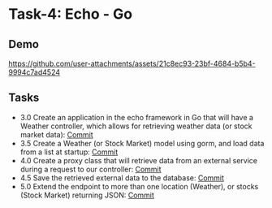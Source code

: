 # Task-4: Echo - Go


## Demo

https://github.com/user-attachments/assets/21c8ec93-23bf-4684-b5b4-9994c7ad4524


## Tasks

- 3.0 Create an application in the echo framework in Go that will have a Weather controller, which allows for retrieving weather data (or stock market data): [Commit](https://github.com/viashchuk/projektowanie-obiektowe/commit/3c6077adabbc88b2d06a370e9e147d14617707fa)
- 3.5 Create a Weather (or Stock Market) model using gorm, and load data from a list at startup: [Commit](https://github.com/viashchuk/projektowanie-obiektowe/commit/67ac378c5a928c07c1d91f4d3ce42abb512f5fe1)
- 4.0 Create a proxy class that will retrieve data from an external service during a request to our controller: [Commit](https://github.com/viashchuk/projektowanie-obiektowe/commit/29c2d8ae0556b89764ed8720e5cf1b08a7f89476)
- 4.5 Save the retrieved external data to the database: [Commit](https://github.com/viashchuk/projektowanie-obiektowe/commit/e1962773feae5f591ff70d327f566d54a5141faf)
- 5.0 Extend the endpoint to more than one location (Weather), or stocks (Stock Market) returning JSON: [Commit](https://github.com/viashchuk/projektowanie-obiektowe/commit/525f6a85360ef447bab88d1c5f6a9b32a77db606)